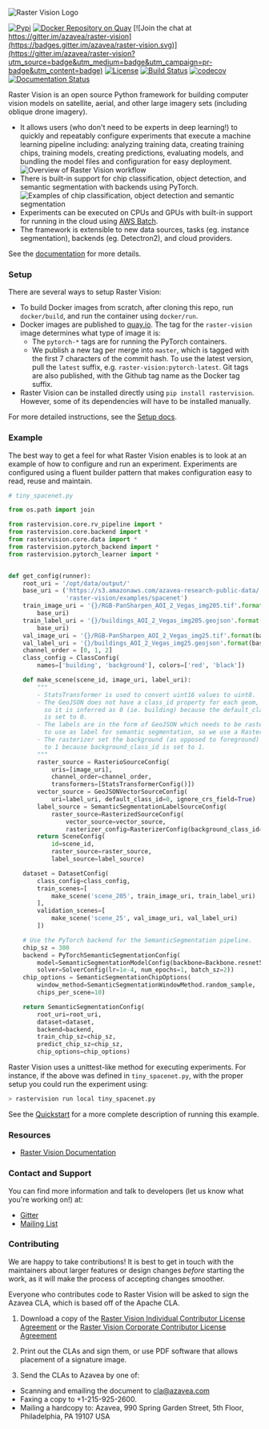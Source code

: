 ![Raster Vision Logo](docs/img/raster-vision-logo.png)
&nbsp;

[![Pypi](https://img.shields.io/pypi/v/rastervision.svg)](https://pypi.org/project/rastervision/)
[![Docker Repository on Quay](https://quay.io/repository/azavea/raster-vision/status "Docker Repository on Quay")](https://quay.io/repository/azavea/raster-vision)
[![Join the chat at https://gitter.im/azavea/raster-vision](https://badges.gitter.im/azavea/raster-vision.svg)](https://gitter.im/azavea/raster-vision?utm_source=badge&utm_medium=badge&utm_campaign=pr-badge&utm_content=badge)
[![License](https://img.shields.io/badge/License-Apache%202.0-blue.svg)](https://opensource.org/licenses/Apache-2.0)
[![Build Status](https://api.travis-ci.org/azavea/raster-vision.svg?branch=master)](http://travis-ci.org/azavea/raster-vision)
[![codecov](https://codecov.io/gh/azavea/raster-vision/branch/master/graph/badge.svg)](https://codecov.io/gh/azavea/raster-vision)
[![Documentation Status](https://readthedocs.org/projects/raster-vision/badge/?version=latest)](https://docs.rastervision.io/en/latest/?badge=latest)

Raster Vision is an open source Python framework for building computer vision models on satellite, aerial, and other large imagery sets (including oblique drone imagery).
* It allows users (who don't need to be experts in deep learning!) to quickly and repeatably configure experiments that execute a machine learning pipeline including: analyzing training data, creating training chips, training models, creating predictions, evaluating models, and bundling the model files and configuration for easy deployment.
![Overview of Raster Vision workflow](docs/img/rv-pipeline-overview.png)
* There is built-in support for chip classification, object detection, and semantic segmentation with backends using PyTorch.
![Examples of chip classification, object detection and semantic segmentation](docs/img/cv-tasks.png)
* Experiments can be executed on CPUs and GPUs with built-in support for running in the cloud using [AWS Batch](https://github.com/azavea/raster-vision-aws).
* The framework is extensible to new data sources, tasks (eg. instance segmentation), backends (eg. Detectron2), and cloud providers.

See the [documentation](https://docs.rastervision.io) for more details.

### Setup

There are several ways to setup Raster Vision:
* To build Docker images from scratch, after cloning this repo, run `docker/build`, and run the container using `docker/run`.
* Docker images are published to [quay.io](https://quay.io/repository/azavea/raster-vision). The tag for the `raster-vision` image determines what type of image it is:
    - The `pytorch-*` tags are for running the PyTorch containers.
    - We publish a new tag per merge into `master`, which is tagged with the first 7 characters of the commit hash. To use the latest version, pull the `latest` suffix, e.g. `raster-vision:pytorch-latest`. Git tags are also published, with the Github tag name as the Docker tag suffix.
* Raster Vision can be installed directly using `pip install rastervision`. However, some of its dependencies will have to be installed manually.

For more detailed instructions, see the [Setup docs](https://docs.rastervision.io/en/0.12/setup.html).

### Example

The best way to get a feel for what Raster Vision enables is to look at an example of how to configure and run an experiment. Experiments are configured using a fluent builder pattern that makes configuration easy to read, reuse and maintain.

```python
# tiny_spacenet.py

from os.path import join

from rastervision.core.rv_pipeline import *
from rastervision.core.backend import *
from rastervision.core.data import *
from rastervision.pytorch_backend import *
from rastervision.pytorch_learner import *


def get_config(runner):
    root_uri = '/opt/data/output/'
    base_uri = ('https://s3.amazonaws.com/azavea-research-public-data/'
                'raster-vision/examples/spacenet')
    train_image_uri = '{}/RGB-PanSharpen_AOI_2_Vegas_img205.tif'.format(
        base_uri)
    train_label_uri = '{}/buildings_AOI_2_Vegas_img205.geojson'.format(
        base_uri)
    val_image_uri = '{}/RGB-PanSharpen_AOI_2_Vegas_img25.tif'.format(base_uri)
    val_label_uri = '{}/buildings_AOI_2_Vegas_img25.geojson'.format(base_uri)
    channel_order = [0, 1, 2]
    class_config = ClassConfig(
        names=['building', 'background'], colors=['red', 'black'])

    def make_scene(scene_id, image_uri, label_uri):
        """
        - StatsTransformer is used to convert uint16 values to uint8.
        - The GeoJSON does not have a class_id property for each geom,
          so it is inferred as 0 (ie. building) because the default_class_id
          is set to 0.
        - The labels are in the form of GeoJSON which needs to be rasterized
          to use as label for semantic segmentation, so we use a RasterizedSource.
        - The rasterizer set the background (as opposed to foreground) pixels
          to 1 because background_class_id is set to 1.
        """
        raster_source = RasterioSourceConfig(
            uris=[image_uri],
            channel_order=channel_order,
            transformers=[StatsTransformerConfig()])
        vector_source = GeoJSONVectorSourceConfig(
            uri=label_uri, default_class_id=0, ignore_crs_field=True)
        label_source = SemanticSegmentationLabelSourceConfig(
            raster_source=RasterizedSourceConfig(
                vector_source=vector_source,
                rasterizer_config=RasterizerConfig(background_class_id=1)))
        return SceneConfig(
            id=scene_id,
            raster_source=raster_source,
            label_source=label_source)

    dataset = DatasetConfig(
        class_config=class_config,
        train_scenes=[
            make_scene('scene_205', train_image_uri, train_label_uri)
        ],
        validation_scenes=[
            make_scene('scene_25', val_image_uri, val_label_uri)
        ])

    # Use the PyTorch backend for the SemanticSegmentation pipeline.
    chip_sz = 300
    backend = PyTorchSemanticSegmentationConfig(
        model=SemanticSegmentationModelConfig(backbone=Backbone.resnet50),
        solver=SolverConfig(lr=1e-4, num_epochs=1, batch_sz=2))
    chip_options = SemanticSegmentationChipOptions(
        window_method=SemanticSegmentationWindowMethod.random_sample,
        chips_per_scene=10)

    return SemanticSegmentationConfig(
        root_uri=root_uri,
        dataset=dataset,
        backend=backend,
        train_chip_sz=chip_sz,
        predict_chip_sz=chip_sz,
        chip_options=chip_options)

```

Raster Vision uses a unittest-like method for executing experiments. For instance, if the above was defined in `tiny_spacenet.py`, with the proper setup you could run the experiment using:

```bash
> rastervision run local tiny_spacenet.py
```

See the [Quickstart](https://docs.rastervision.io/en/0.12/quickstart.html) for a more complete description of running this example.

### Resources

* [Raster Vision Documentation](https://docs.rastervision.io)

### Contact and Support

You can find more information and talk to developers (let us know what you're working on!) at:
* [Gitter](https://gitter.im/azavea/raster-vision)
* [Mailing List](https://groups.google.com/forum/#!forum/raster-vision)

### Contributing

We are happy to take contributions! It is best to get in touch with the maintainers
about larger features or design changes *before* starting the work,
as it will make the process of accepting changes smoother.

Everyone who contributes code to Raster Vision will be asked to sign the
Azavea CLA, which is based off of the Apache CLA.

1. Download a copy of the [Raster Vision Individual Contributor License
   Agreement](docs/_static/cla/2018_04_17-Raster-Vision-Open-Source-Contributor-Agreement-Individual.pdf)
   or the [Raster Vision Corporate Contributor License
   Agreement](docs/_static/cla/2018_04_18-Raster-Vision-Open-Source-Contributor-Agreement-Corporate.pdf)

2. Print out the CLAs and sign them, or use PDF software that allows placement of a signature image.

3. Send the CLAs to Azavea by one of:
  - Scanning and emailing the document to cla@azavea.com
  - Faxing a copy to +1-215-925-2600.
  - Mailing a hardcopy to:
    Azavea, 990 Spring Garden Street, 5th Floor, Philadelphia, PA 19107 USA
